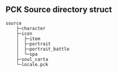 ## PCK Source directory struct
```
source
    ├─character
    ├─icon
    │  ├─item
    │  ├─portrait
    │  ├─portrait_battle
    │  └─spa
    ├─soul_carta
    └─locale.pck
```